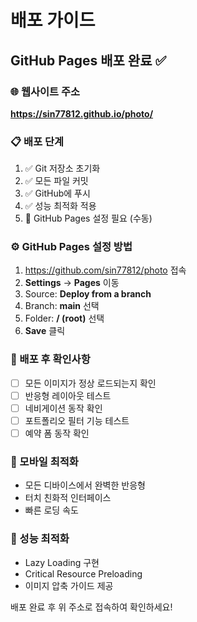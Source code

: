 # 배포 가이드

## GitHub Pages 배포 완료 ✅

### 🌐 웹사이트 주소
**https://sin77812.github.io/photo/**

### 📋 배포 단계
1. ✅ Git 저장소 초기화
2. ✅ 모든 파일 커밋
3. ✅ GitHub에 푸시
4. ✅ 성능 최적화 적용
5. 🔄 GitHub Pages 설정 필요 (수동)

### ⚙️ GitHub Pages 설정 방법
1. https://github.com/sin77812/photo 접속
2. **Settings** → **Pages** 이동
3. Source: **Deploy from a branch**
4. Branch: **main** 선택
5. Folder: **/ (root)** 선택
6. **Save** 클릭

### 🚀 배포 후 확인사항
- [ ] 모든 이미지가 정상 로드되는지 확인
- [ ] 반응형 레이아웃 테스트
- [ ] 네비게이션 동작 확인
- [ ] 포트폴리오 필터 기능 테스트
- [ ] 예약 폼 동작 확인

### 📱 모바일 최적화
- 모든 디바이스에서 완벽한 반응형
- 터치 친화적 인터페이스
- 빠른 로딩 속도

### 🔧 성능 최적화
- Lazy Loading 구현
- Critical Resource Preloading
- 이미지 압축 가이드 제공

배포 완료 후 위 주소로 접속하여 확인하세요!